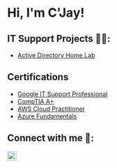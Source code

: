 <h1>Hi, I'm C'Jay!</h1>

<h2>IT Support Projects 👨‍💻:</h2>

  - [Active Directory Home Lab](https://github.com/cjayknight/ActiveDirectoryLab/tree/main)

<h2>Certifications</h2>

- [Google IT Support Professional](https://www.youtube.com/watch?v=a83ASGn_V_s)
- [CompTIA A+](https://www.youtube.com/watch?v=uHy3oM7NnoU)
- [AWS Cloud Practitioner](https://www.youtube.com/watch?v=N-L9hklSlNk)
- [Azure Fundamentals](https://www.youtube.com/watch?v=OfvdQeh79s0)


<h2>Connect with me 🤳:</h2>


[<img align="left" alt="CJayKnight | LinkedIn" width="22px" src="https://cdn.jsdelivr.net/npm/simple-icons@v3/icons/linkedin.svg" />][linkedin]

[linkedin]: https://www.linkedin.com/in/cjayknight

<!--
**cjayknight/cjayknight** is a ✨ _special_ ✨ repository because its `README.md` (this file) appears on your GitHub profile.

Here are some ideas to get you started:

- 🔭 I’m currently working on ...
- 🌱 I’m currently learning ...
- 👯 I’m looking to collaborate on ...
- 🤔 I’m looking for help with ...
- 💬 Ask me about ...
- 📫 How to reach me: ...
- 😄 Pronouns: ...
- ⚡ Fun fact: ...
-->
